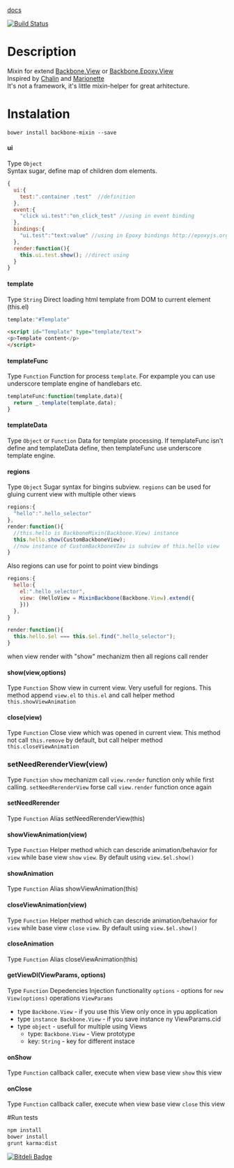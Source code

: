 [docs](https://lexich.github.io/backbone-mixin/)

[![Build Status](https://travis-ci.org/lexich/backbone-mixin.png?branch=master)](https://travis-ci.org/lexich/backbone-mixin)
# Description
Mixin for extend [Backbone.View](http://backbonejs.org/#View) or [Backbone.Epoxy.View](http://epoxyjs.org/documentation.html#view)  
Inspired by [Chalin](chaplinjs.org) and [Marionette](http://marionettejs.com/)  
It's not a framework, it's little mixin-helper for great arhitecture.

# Instalation
```
bower install backbone-mixin --save
```

#### ui  
Type `Object`  
Syntax sugar, define map of children dom elements.
```js
{
  ui:{
    test:".container .test"  //definition
  },
  event:{
    "click ui.test":"on_click_test" //using in event binding
  },
  bindings:{
    "ui.test":"text:value" //using in Epoxy bindings http://epoxyjs.org/tutorials.html#simple-bindings
  },
  render:function(){
    this.ui.test.show(); //direct using
  }
}
```

#### template
Type `String`
Direct loading html template from DOM to current element (this.el)
```js
template:"#Template"
```
```html
<script id="Template" type="template/text">
<p>Template content</p>
</script>
```

#### templateFunc
Type `Function`
Function for process `template`. For expample you can use underscore template engine of handlebars etc.
```js
templateFunc:function(template,data){
  return _.template(template,data);
}
```

#### templateData
Type `Object` or `Function`
Data for template processing. If templateFunc isn't define and templateData define, then templateFunc use underscore template engine.

#### regions
Type `Object`
Sugar syntax for bingins subview. `regions` can be used for gluing current view with multiple other views
```js
regions:{
  "hello":".hello_selector"
},
render:function(){
  //this.hello is BackboneMixin(Backbone.View) instance
  this.hello.show(CustomBackboneView); 
  //now instance of CustomBackboneVIew is subview of this.hello view
}
```
Also regions can use for point to point view bindings

```js
regions:{
  hello:{
    el:".hello_selector",
    view: (HelloView = MixinBackbone(Backbone.View).extend({
    }))
  },
}

render:function(){
  this.hello.$el === this.$el.find(".hello_selector");
}
```
when view render with "show" mechanizm then all regions call render

#### show(view,options)
Type `Function`
Show view in current view. Very usefull for regions. This method append `view.el` to `this.el` and call helper method `this.showViewAnimation`

#### close(view)
Type `Function`
Close view which was opened in current view. This method not call `this.remove` by default, but call helper method `this.closeViewAnimation`

### setNeedRerenderView(view)
Type `Function`
`show` mechanizm call `view.render` function only while first calling. `setNeedRerenderView` forse call `view.render` function once again

#### setNeedRerender 
Type `Function`
Alias setNeedRerenderView(this)

#### showViewAnimation(view)
Type `Function`
Helper method which can descride animation/behavior for `view` while base view `show` `view`. By default using `view.$el.show()`

#### showAnimation
Type `Function`
Alias showViewAnimation(this)

#### closeViewAnimation(view)
Type `Function`
Helper method which can descride animation/behavior for `view` while base view `close` `view`. By default using `view.$el.show()`

#### closeAnimation
Type `Function`
Alias closeViewAnimation(this)

#### getViewDI(ViewParams, options)
Type `Function`
Depedencies Injection functionality
`options` - options for `new View(options)`  operations
`ViewParams`
  - type `Backbone.View` - if you use this View only once in ypu application
  - type `instance Backbone.View` - if you save instance ny ViewParams.cid
  - type `object` - usefull for multiple using Views
    - type: `Backbone.View` - View prototype
    - key: `String` - key for different instace

#### onShow
Type `Function`
callback caller,  execute when view base view `show` this view

#### onClose
Type `Function`
callback caller, execute when view base view `close` this view

#Run tests
```bash
npm install
bower install
grunt karma:dist
```



[![Bitdeli Badge](https://d2weczhvl823v0.cloudfront.net/lexich/backbone-mixin/trend.png)](https://bitdeli.com/free "Bitdeli Badge")

